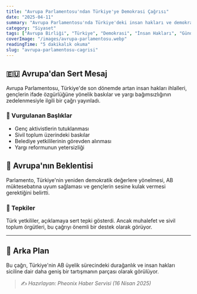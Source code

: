 ```yaml
---
title: "Avrupa Parlamentosu'ndan Türkiye'ye Demokrasi Çağrısı"
date: "2025-04-11"
summary: "Avrupa Parlamentosu'nda Türkiye'deki insan hakları ve demokratik gerilemeye dair güçlü bir çağrı yapıldı."
category: "Siyaset"
tags: ["Avrupa Birliği", "Türkiye", "Demokrasi", "İnsan Hakları", "Gündem"]
coverImage: "/images/avrupa-parlamentosu.webp"
readingTime: "5 dakikalık okuma"
slug: "avrupa-parlamentosu-cagrisi"
---
```


## 🇪🇺 Avrupa'dan Sert Mesaj

Avrupa Parlamentosu, Türkiye'de son dönemde artan insan hakları ihlalleri, gençlerin ifade özgürlüğüne yönelik baskılar ve yargı bağımsızlığının zedelenmesiyle ilgili bir çağrı yayınladı.

### 📣 Vurgulanan Başlıklar

- Genç aktivistlerin tutuklanması
- Sivil toplum üzerindeki baskılar
- Belediye yetkililerinin görevden alınması
- Yargı reformunun yetersizliği

## 🧭 Avrupa'nın Beklentisi

Parlamento, Türkiye'nin yeniden demokratik değerlere yönelmesi, AB müktesebatına uyum sağlaması ve gençlerin sesine kulak vermesi gerektiğini belirtti.

### 💬 Tepkiler

Türk yetkililer, açıklamaya sert tepki gösterdi. Ancak muhalefet ve sivil toplum örgütleri, bu çağrıyı önemli bir destek olarak görüyor.

---

## 📌 Arka Plan

Bu çağrı, Türkiye'nin AB üyelik sürecindeki durağanlık ve insan hakları siciline dair daha geniş bir tartışmanın parçası olarak görülüyor.

> ✍️ _Hazırlayan: Pheonix Haber Servisi (16 Nisan 2025)_